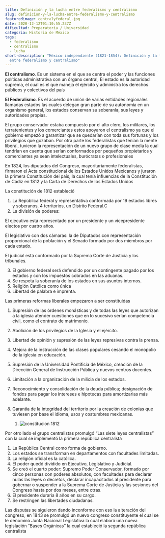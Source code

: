```yaml
---
title: Definición y la lucha entre federalismo y centralismo
slug: definicion-y-la-lucha-entre-federalismo-y-centralismo
featuredimage: centralyfederal.jpg
date: 2020-12-12T01:10:55.237Z
dificultad: Preparatoria / Universidad
categoria: Historia de México
tags:
  - federalismo
  - centralismo
  - lucha
short-description: "México independiente (1821-1854): Definición y la lucha
  entre federalismo y centralismo"
---
```

**El centralismo**. Es un sistema en el que se centra el poder y las funciones políticas administrativa con un órgano central, El estado es la autoridad suprema, el cual es el que maneja el ejército y administra los derechos públicos y colectivos del país  

**El Federalismo**. Es el acuerdo de unión de varias entidades regionales llamadas estados las cuales delegan gran parte de su autonomía en un organismo general, los estados conservan su soberanía, sus leyes y autoridades propias. 



El grupo conservador estaba compuesto por el alto clero, los militares, los terratenientes y los comerciantes estos apoyaron el centralismo ya que el gobierno empezó a garantizar que se quedarían con toda sus fortunas y los privilegios que gozaban. Por otra parte los federalistas que tenían la mente liberal, tuvieron la representación de un nuevo grupo de clase media la cual tendrían en cuenta que serían conformados por pequeños propietarios y comerciantes ya sean intelectuales, burócratas o profesionales

En 1824, los diputados del Congreso, mayoritariamente federalistas, firmaron el Acta constitucional de los Estados Unidos Mexicanos y juraron la primera Constitución del país, la cual tenía influencias de la Constitución de Cádiz en 1812 y la Carta de Derechos de los Estados Unidos 

La constitución de 1812 estableció

1. La República federal y representativa conformada por 19 estados libres y soberanos, 4 territorios, un Distrito Federal.C
2. La división de poderes:

El ejecutivo está representado por un presidente y un vicepresidente electos por cuatro años.

El legislativo con dos cámaras: la de Diputados con representación proporcional de la población y el Senado formado por dos miembros por cada estado.

El judicial está conformado por la Suprema Corte de Justicia y los tribunales.

3. El gobierno federal será defendido por un contingente pagado por los estados y con los impuestos cobrados en las aduanas.
4. Se respeta la soberanía de los estados en sus asuntos internos.
5. Religión Católica como única
6. Libertad de palabra e imprenta.

Las primeras reformas liberales empezaron a ser constituidas  

1. Supresión de las órdenes monásticas y de todas las leyes que autorizan a la iglesia atender cuestiones que en lo sucesivo serían competencia civil, como el contrato de matrimonio.
2. Abolición de los privilegios de la Iglesia y el ejército.
3. Libertad de opinión y supresión de las leyes represivas contra la prensa.
4. Mejora de la instrucción de las clases populares cesando el monopolio de la iglesia en educación.
5. Supresión de la Universidad Pontificia de México, creación de la Dirección General de Instrucción Pública y nuevos centros docentes.
6. Limitación a la organización de la milicia de los estados.
7. Reconocimiento y consolidación de la deuda pública; designación de fondos para pagar los intereses e hipotecas para amortizarlas más adelante.
8. Garantía de la integridad del territorio por la creación de colonias que tuviesen por base el idioma, usos y costumbres mexicanas.

   1. ![constitucion 1812](/assets/constitucion1812.jpg "constitucion 1812")

Por otro lado el grupo centralistas promulgó “Las siete leyes centralistas”  con la cual se implementó la primera república centralista 

1. La República Central como forma de gobierno. 
2. Los estados se transforman en departamentos con facultades limitadas.
3. La religión oficial es la católica.
4. El poder quedó dividido en Ejecutivo, Legislativo y Judicial.
5. Se creó el cuarto poder: Supremo Poder Conservador, formado por cinco personas con poderes absolutos, con facultades para declarar nulas las leyes o decretos, declarar incapacitados al presidente para gobernar o suspender a la Suprema Corte de Justicia y las sesiones del Congreso hasta por dos meses, entre otras.
6. El presidente duraría 8 años en su cargo.
7. Se restringen las libertades ciudadanas.

Las disputas se siguieron dando inconforme con eso la alteración del congreso, en 1843 se promulgó un nuevo congreso constituyente el cual se le denominó Junta Nacional Legislativa la cual elaboró una nueva legislación “Bases Orgánicas” la cual estableció la segunda república centralista